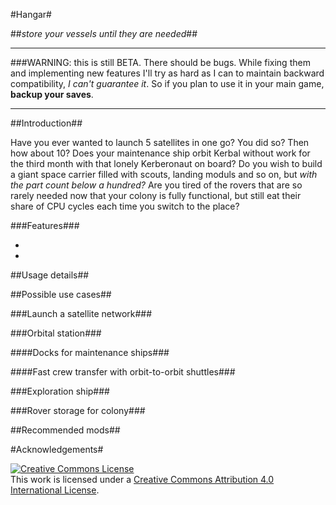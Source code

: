 #Hangar#

##_store your vessels until they are needed_##

***
###WARNING: this is still BETA. There should be bugs. 
While fixing them and implementing new features I'll try as hard as I can to maintain backward compatibility, _I can't guarantee it_. So if you plan to use it in your main game, **backup your saves**.
***

##Introduction##

Have you ever wanted to launch 5 satellites in one go? You did so? Then how about 10?
Does your maintenance ship orbit Kerbal without work for the third month with that lonely Kerberonaut on board?
Do you wish to build a giant space carrier filled with scouts, landing moduls and so on, but _with the part count below a hundred?_
Are you tired of the rovers that are so rarely needed now that your colony is fully functional, but still eat their share of CPU cycles each time you switch to the place?

###Features###

* 
* 

##Usage details##

##Possible use cases##

###Launch a satellite network###

###Orbital station###

####Docks for maintenance ships###

####Fast crew transfer with orbit-to-orbit shuttles###

###Exploration ship###

###Rover storage for colony###

##Recommended mods##

#Acknowledgements#



<a rel="license" href="http://creativecommons.org/licenses/by/4.0/"><img alt="Creative Commons License" style="border-width:0" src="http://i.creativecommons.org/l/by/4.0/88x31.png" /></a><br />This work is licensed under a <a rel="license" href="http://creativecommons.org/licenses/by/4.0/">Creative Commons Attribution 4.0 International License</a>.